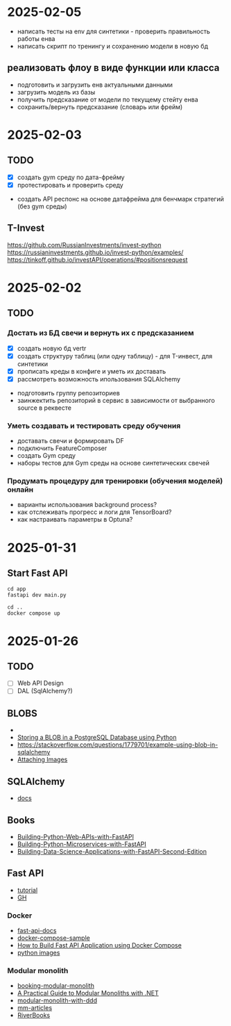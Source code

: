 # 2025-02-05

- написать тесты на env для синтетики - проверить правильность работы енва
- написать скрипт по тренингу и сохранению модели в новую бд

## реализовать флоу в виде функции или класса

- подготовить и загрузить енв актуальными данными
- загрузить модель из базы
- получить предсказание от модели по текущему стейту енва
- сохранить/вернуть предсказание (словарь или фрейм)

# 2025-02-03

## TODO
- [x] создать gym среду по дата-фрейму
- [x] протестировать и проверить среду
- создать API респонс на основе датафрейма для бенчмарк стратегий (без gym среды)

## T-Invest
https://github.com/RussianInvestments/invest-python
https://russianinvestments.github.io/invest-python/examples/
https://tinkoff.github.io/investAPI/operations/#positionsrequest


# 2025-02-02

## TODO

### Достать из БД свечи и вернуть их с предсказанием

- [x] создать новую бд vertr
- [x] создать структуру таблиц (или одну таблицу) - для T-инвест, для синтетики
- [x] прописать креды в конфиге и уметь их доставать
- [x] рассмотреть возможность ипользования SQLAlchemy
- подготовить группу репозиториев
- заинжектить репозиторий в сервис в зависимости от выбранного source в реквесте

### Уметь создавать и тестировать среду обучения

- доставать свечи и формировать DF
- подключить FeatureComposer
- создать Gym среду 
- наборы тестов для Gym среды на основе синтетических свечей

### Продумать процедуру для тренировки (обучения моделей) онлайн

- варианты использования background process?
- как отслеживать прогресс и логи для TensorBoard?
- как настраивать параметры в Optuna?


# 2025-01-31

## Start Fast API

```shell
cd app
fastapi dev main.py
```

```shell
cd ..
docker compose up
```

# 2025-01-26

## TODO

- [ ] Web API Design
- [ ] DAL (SqlAlchemy?)

## BLOBS
- 
- [Storing a BLOB in a PostgreSQL Database using Python](https://www.geeksforgeeks.org/storing-a-blob-in-a-postgresql-database-using-python/)
- https://stackoverflow.com/questions/1779701/example-using-blob-in-sqlalchemy
- [Attaching Images](https://sqlalchemy-imageattach.readthedocs.io/en/0.8.0/guide/context.html)

## SQLAlchemy

- [docs](https://docs.sqlalchemy.org/en/20/)

## Books

- [Building-Python-Web-APIs-with-FastAPI](https://github.com/PacktPublishing/Building-Python-Web-APIs-with-FastAPI)
- [Building-Python-Microservices-with-FastAPI](https://github.com/PacktPublishing/Building-Python-Microservices-with-FastAPI)
- [Building-Data-Science-Applications-with-FastAPI-Second-Edition](https://github.com/PacktPublishing/Building-Data-Science-Applications-with-FastAPI-Second-Edition)

## Fast API

 - [tutorial](https://fastapi.tiangolo.com/tutorial/)
 - [GH](https://github.com/fastapi/fastapi)

### Docker

- [fast-api-docs](https://fastapi.tiangolo.com/deployment/docker)
- [docker-compose-sample](https://github.com/docker/awesome-compose/tree/master/fastapi)
- [How to Build Fast API Application using Docker Compose](https://www.digitalocean.com/community/tutorials/create-fastapi-app-using-docker-compose)
- [python images](https://hub.docker.com/_/python)

### Modular monolith

- [booking-modular-monolith](https://github.com/meysamhadeli/booking-modular-monolith)
- [A Practical Guide to Modular Monoliths with .NET](https://chrlschn.dev/blog/2024/01/a-practical-guide-to-modular-monoliths/)
- [modular-monolith-with-ddd](https://github.com/kgrzybek/modular-monolith-with-ddd)
- [mm-articles](https://awesome-architecture.com/modular-monolith/#articles)
- [RiverBooks](https://github.com/ardalis/RiverBooks)


